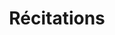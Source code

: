 ---
title: "Récitations"
layout: "audio-recitation"
draft: false

quranAudio:
  #title: "**Quran Recitations**"
  subtitle: "Télécharger le Coran complet en un clic"

---